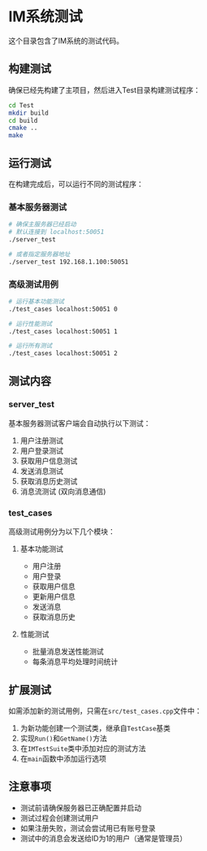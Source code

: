 # IM系统测试

这个目录包含了IM系统的测试代码。

## 构建测试

确保已经先构建了主项目，然后进入Test目录构建测试程序：

```bash
cd Test
mkdir build
cd build
cmake ..
make
```

## 运行测试

在构建完成后，可以运行不同的测试程序：

### 基本服务器测试

```bash
# 确保主服务器已经启动
# 默认连接到 localhost:50051
./server_test

# 或者指定服务器地址
./server_test 192.168.1.100:50051
```

### 高级测试用例

```bash
# 运行基本功能测试
./test_cases localhost:50051 0

# 运行性能测试
./test_cases localhost:50051 1

# 运行所有测试
./test_cases localhost:50051 2
```

## 测试内容

### server_test

基本服务器测试客户端会自动执行以下测试：

1. 用户注册测试
2. 用户登录测试
3. 获取用户信息测试
4. 发送消息测试
5. 获取消息历史测试
6. 消息流测试 (双向消息通信)

### test_cases

高级测试用例分为以下几个模块：

1. 基本功能测试
   - 用户注册
   - 用户登录
   - 获取用户信息
   - 更新用户信息
   - 发送消息
   - 获取消息历史

2. 性能测试
   - 批量消息发送性能测试
   - 每条消息平均处理时间统计

## 扩展测试

如需添加新的测试用例，只需在`src/test_cases.cpp`文件中：

1. 为新功能创建一个测试类，继承自`TestCase`基类
2. 实现`Run()`和`GetName()`方法
3. 在`IMTestSuite`类中添加对应的测试方法
4. 在`main`函数中添加运行选项

## 注意事项

- 测试前请确保服务器已正确配置并启动
- 测试过程会创建测试用户
- 如果注册失败，测试会尝试用已有账号登录
- 测试中的消息会发送给ID为1的用户（通常是管理员） 